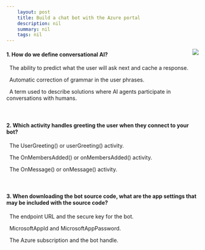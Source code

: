 ```yaml
---
    layout: post
    title: Build a chat bot with the Azure portal 
    description: nil
    summary: nil
    tags: nil
---
```



 <a target="_blank" href="https://docs.microsoft.com/en-us/learn/modules/build-chat-bot-azure-portal/4-knowledge-check/"><i class="fas fa-external-link-alt"></i> </a>
 <img align="right" src="https://docs.microsoft.com/en-us/learn/achievements/build-a-chat-bot-with-the-azure-portal.svg">
####  1. How do we define conversational AI?


<i class='far fa-square'></i> &nbsp;&nbsp;The ability to predict what the user will ask next and cache a response.

<i class='far fa-square'></i> &nbsp;&nbsp;Automatic correction of grammar in the user phrases.

<i class='fas fa-check-square' style='color: Dodgerblue;'></i> &nbsp;&nbsp;A term used to describe solutions where AI agents participate in conversations with humans.
<br />
<br />
<br />

####  2. Which activity handles greeting the user when they connect to your bot?


<i class='far fa-square'></i> &nbsp;&nbsp;The UserGreeting() or userGreeting() activity.

<i class='fas fa-check-square' style='color: Dodgerblue;'></i> &nbsp;&nbsp;The OnMembersAdded() or onMembersAdded() activity.

<i class='far fa-square'></i> &nbsp;&nbsp;The OnMessage() or onMessage() activity.
<br />
<br />
<br />

####  3. When downloading the bot source code, what are the app settings that may be included with the source code?


<i class='far fa-square'></i> &nbsp;&nbsp;The endpoint URL and the secure key for the bot.

<i class='fas fa-check-square' style='color: Dodgerblue;'></i> &nbsp;&nbsp;MicrosoftAppId and MicrosoftAppPassword.

<i class='far fa-square'></i> &nbsp;&nbsp;The Azure subscription and the bot handle.
<br />
<br />
<br />
